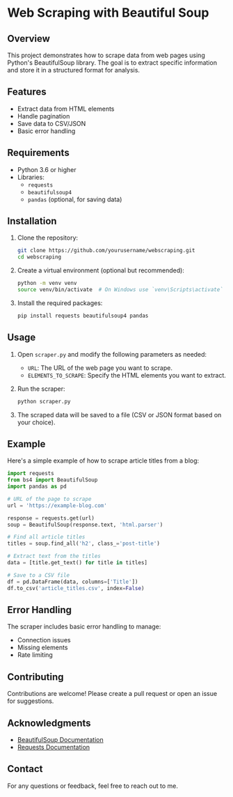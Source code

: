 # Web Scraping with Beautiful Soup

## Overview

This project demonstrates how to scrape data from web pages using Python's BeautifulSoup library. The goal is to extract specific information and store it in a structured format for analysis.

## Features

- Extract data from HTML elements
- Handle pagination
- Save data to CSV/JSON
- Basic error handling

## Requirements

- Python 3.6 or higher
- Libraries:
  - `requests`
  - `beautifulsoup4`
  - `pandas` (optional, for saving data)

## Installation

1. Clone the repository:

   ```bash
   git clone https://github.com/yourusername/webscraping.git
   cd webscraping
   ```

2. Create a virtual environment (optional but recommended):

   ```bash
   python -m venv venv
   source venv/bin/activate  # On Windows use `venv\Scripts\activate`
   ```

3. Install the required packages:

   ```bash
   pip install requests beautifulsoup4 pandas
   ```

## Usage

1. Open `scraper.py` and modify the following parameters as needed:
   - `URL`: The URL of the web page you want to scrape.
   - `ELEMENTS_TO_SCRAPE`: Specify the HTML elements you want to extract.

2. Run the scraper:

   ```bash
   python scraper.py
   ```

3. The scraped data will be saved to a file (CSV or JSON format based on your choice).

## Example

Here's a simple example of how to scrape article titles from a blog:

```python
import requests
from bs4 import BeautifulSoup
import pandas as pd

# URL of the page to scrape
url = 'https://example-blog.com'

response = requests.get(url)
soup = BeautifulSoup(response.text, 'html.parser')

# Find all article titles
titles = soup.find_all('h2', class_='post-title')

# Extract text from the titles
data = [title.get_text() for title in titles]

# Save to a CSV file
df = pd.DataFrame(data, columns=['Title'])
df.to_csv('article_titles.csv', index=False)
```

## Error Handling

The scraper includes basic error handling to manage:
- Connection issues
- Missing elements
- Rate limiting

## Contributing

Contributions are welcome! Please create a pull request or open an issue for suggestions.


## Acknowledgments

- [BeautifulSoup Documentation](https://www.crummy.com/software/BeautifulSoup/bs4/doc/)
- [Requests Documentation](https://docs.python-requests.org/en/latest/)

## Contact

For any questions or feedback, feel free to reach out to me.

